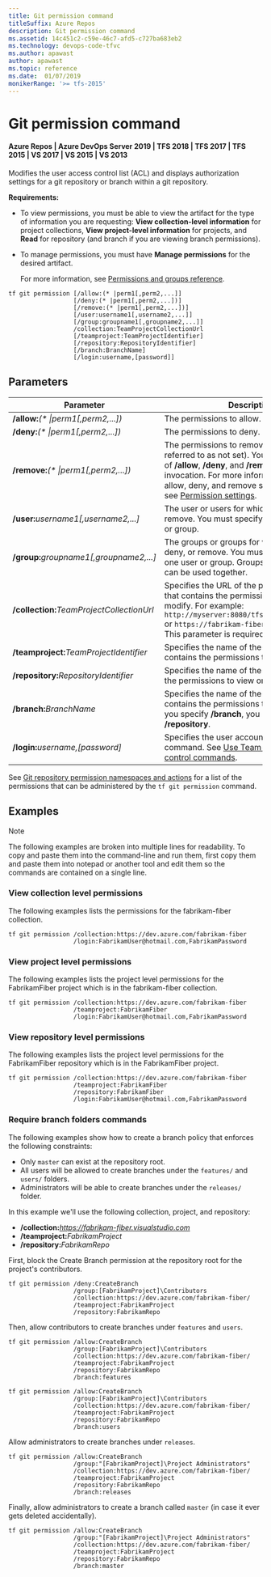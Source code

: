 ```yaml
---
title: Git permission command
titleSuffix: Azure Repos
description: Git permission command
ms.assetid: 14c451c2-c59e-46c7-afd5-c727ba683eb2
ms.technology: devops-code-tfvc
ms.author: apawast
author: apawast
ms.topic: reference
ms.date:  01/07/2019
monikerRange: '>= tfs-2015'
---
```



# Git permission command

#### Azure Repos | Azure DevOps Server 2019 | TFS 2018 | TFS 2017 | TFS 2015 | VS 2017 | VS 2015 | VS 2013

Modifies the user access control list (ACL) and displays authorization settings for a git repository or branch within a git repository.        

**Requirements:** 
* To view permissions, you must be able to view the artifact for the type of information you are requesting: **View collection-level information** for project collections, **View project-level information** for projects, and **Read** for repository (and branch if you are viewing branch permissions).
* To manage permissions, you must have **Manage permissions** for the desired artifact.

    For more information, see [Permissions and groups reference](../../organizations/security/permissions.md).


```
tf git permission [/allow:(* |perm1[,perm2,...]] 
                  [/deny:(* |perm1[,perm2,...])]
                  [/remove:(* |perm1[,perm2,...])]
                  [/user:username1[,username2,...]]
                  [/group:groupname1[,groupname2,...]]
                  /collection:TeamProjectCollectionUrl
                  [/teamproject:TeamProjectIdentifier]
                  [/repository:RepositoryIdentifier]
                  [/branch:BranchName]
                  [/login:username,[password]]
```

## Parameters

|                     Parameter                     |                                                                                                                                                          Description                                                                                                                                                           |
|---------------------------------------------------|--------------------------------------------------------------------------------------------------------------------------------------------------------------------------------------------------------------------------------------------------------------------------------------------------------------------------------|
|       **/allow:***(\* \|perm1[,perm2,...])*       |                                                                                                                                                   The permissions to allow.                                                                                                                                                    |
|       **/deny:***(\* \|perm1[,perm2,...])*        |                                                                                                                                                    The permissions to deny.                                                                                                                                                    |
|      **/remove:***(\* \|perm1[,perm2,...])*       | The permissions to remove (sometimes referred to as not set). You can use all three of **/allow**, **/deny**, and **/remove** in the same invocation. For more information on how allow, deny, and remove settings interact, see [Permission settings](../../organizations/security/about-permissions.md#permission-settings). |
|   **/user:**<em>username1[,username2,...]</em>    |                                                                                                              The user or users for which to allow, deny, or remove. You must specify at least one user or group.                                                                                                               |
|  **/group:**<em>groupname1[,groupname2,...]</em>  |                                                                                      The groups or groups for which to allow, deny, or remove. You must specify at least one user or group. Groups and individuals can be used together.                                                                                       |
| **/collection:**<em>TeamProjectCollectionUrl</em> |                                                 Specifies the URL of the project collection that contains the permissions to view or modify. For example: `http://myserver:8080/tfs/DefaultCollection` or `https://fabrikam-fiber.visualstudio.com`. This parameter is required.                                                 |
|  **/teamproject:**<em>TeamProjectIdentifier</em>  |                                                                                                                       Specifies the name of the project that contains the permissions to view or modify.                                                                                                                       |
|   **/repository:**<em>RepositoryIdentifier</em>   |                                                                                                                        Specifies the name of the repo that contains the permissions to view or modify.                                                                                                                         |
|          **/branch:**<em>BranchName</em>          |                                                                                      Specifies the name of the branch that contains the permissions to view or modify. If you specify **/branch**, you must also specify **/repository**.                                                                                      |
|      **/login:**<em>username,[password]</em>      |                                                                                      Specifies the user account to run the command. See [Use Team Foundation version control commands](use-team-foundation-version-control-commands.md).                                                                                       |

See [Git repository permission namespaces and actions](/azure/devops/server/command-line/tfssecurity-cmd#git-repository) for a list of the permissions that can be administered by the `tf git permission` command.


## Examples

>[!NOTE]
>The following examples are broken into multiple lines for readability. To copy and paste them into the command-line and run them, first copy them and paste them into notepad or another tool and edit them so the commands are contained on a single line.

### View collection level permissions

The following examples lists the permissions for the fabrikam-fiber collection.

```
tf git permission /collection:https://dev.azure.com/fabrikam-fiber 
                  /login:FabrikamUser@hotmail.com,FabrikamPassword
```

### View project level permissions

The following examples lists the project level permissions for the FabrikamFiber project which is in the fabrikam-fiber collection.

```
tf git permission /collection:https://dev.azure.com/fabrikam-fiber 
                  /teamproject:FabrikamFiber
                  /login:FabrikamUser@hotmail.com,FabrikamPassword
```

### View repository level permissions

The following examples lists the project level permissions for the FabrikamFiber repository which is in the FabrikamFiber project.

```
tf git permission /collection:https://dev.azure.com/fabrikam-fiber 
                  /teamproject:FabrikamFiber 
                  /repository:FabrikamFiber 
                  /login:FabrikamUser@hotmail.com,FabrikamPassword
```
### Require branch folders commands

The following examples show how to create a branch policy that enforces the following constraints:

* Only `master` can exist at the repository root.
* All users will be allowed to create branches under the `features/` and `users/` folders.
* Administrators will be able to create branches under the `releases/` folder.

In this example we'll use the following collection, project, and repository:

* **/collection:***<https://fabrikam-fiber.visualstudio.com>* 
* **/teamproject:**<em>FabrikamProject</em>
* **/repository:**<em>FabrikamRepo</em> 

First, block the Create Branch permission at the repository root for the project's contributors.

```
tf git permission /deny:CreateBranch 
                  /group:[FabrikamProject]\Contributors 
                  /collection:https://dev.azure.com/fabrikam-fiber/ 
                  /teamproject:FabrikamProject 
                  /repository:FabrikamRepo
```

Then, allow contributors to create branches under `features` and `users`.

```
tf git permission /allow:CreateBranch 
                  /group:[FabrikamProject]\Contributors 
                  /collection:https://dev.azure.com/fabrikam-fiber/ 
                  /teamproject:FabrikamProject 
                  /repository:FabrikamRepo 
                  /branch:features

tf git permission /allow:CreateBranch 
                  /group:[FabrikamProject]\Contributors 
                  /collection:https://dev.azure.com/fabrikam-fiber/ 
                  /teamproject:FabrikamProject 
                  /repository:FabrikamRepo 
                  /branch:users
```

Allow administrators to create branches under `releases`.

```
tf git permission /allow:CreateBranch 
                  /group:"[FabrikamProject]\Project Administrators" 
                  /collection:https://dev.azure.com/fabrikam-fiber/ 
                  /teamproject:FabrikamProject 
                  /repository:FabrikamRepo 
                  /branch:releases
```

Finally, allow administrators to create a branch called `master` (in case it ever gets deleted accidentally).

```
tf git permission /allow:CreateBranch 
                  /group:"[FabrikamProject]\Project Administrators" 
                  /collection:https://dev.azure.com/fabrikam-fiber/ 
                  /teamproject:FabrikamProject 
                  /repository:FabrikamRepo 
                  /branch:master
```